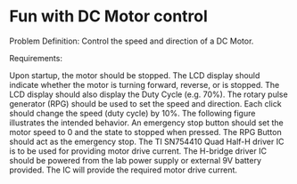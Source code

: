 # Fun with DC Motor control

Problem Definition: Control the speed and direction of a DC Motor.

Requirements:

Upon startup, the motor should be stopped.
The LCD display should indicate whether the motor is turning forward, reverse, or is stopped.
The LCD display should also display the Duty Cycle (e.g. 70%).
The rotary pulse generator (RPG) should be used to set the speed and direction. Each click should change the speed (duty cycle) by 10%. The following figure illustrates the intended behavior.
An emergency stop button should set the motor speed to 0 and the state to stopped when pressed. The RPG Button should act as the emergency stop.
The TI SN754410 Quad Half-H driver IC is to be used for providing motor drive current.
The H-bridge driver IC should be powered from the lab power supply or external 9V battery provided. The IC will provide the required motor drive current.